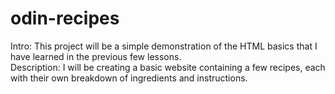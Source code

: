 # odin-recipes
Intro:
This project will be a simple demonstration of the HTML basics that I have learned in the previous few lessons.  
Description:
I will be creating a basic website containing a few recipes, each with their own breakdown of ingredients and instructions.